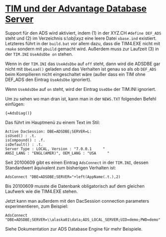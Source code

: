 # [TIM und der Advantage Database Server](TimUndAds.md) #

Support für den ADS wird aktiviert, indem (1) in der XYZ.CH `#define DEF_ADS` steht und (2) im Verzeichnis s:\obj\xyz eine leere Datei `xbase.ind` existiert. Letzteres führt in der `build.bat` vor allem dazu, dass die TIM4.EXE nicht mit `rmake` sondern mit `pbuild` gemacht wird. Außerdem muss zur Laufzeit (3) in der `TIM.INI` `UseAdsDbe on` stehen.

Wenn in der `TIM.INI` das `UseAdsDbe` auf `off` steht, dann wird die ADSDBE gar nicht mit `DbeLoad()` geladen und das Verhalten ist genau so als ob `DEF_ADS` beim Kompilieren nicht eingeschaltet wäre (außer dass ein TIM ohne DEF\_ADS den Eintrag `UseAdsDbe` ignoriert).

Wenn `UseAdsDbe` auf `on` steht, wird der Eintrag `UseDbe` der TIM.INI ignoriert.

Um zu sehen wo man dran ist, kann man in der `NEWS.TXT` folgenden Befehl einfügen:
```
{=AdsDiag()}
```

Das führt im Hauptmenü zu einem Text im Stil:

```
Active DacSession: DBE=ADSDBE;SERVER=L:   
isUsed() : .t.                            
isCompound() : .f.                        
isDefault() : .t.                         
Server Type : LOCAL, Version : "7.0.0.1     "  
ANSI_LANG : "ENGL(AMER)", OEM_LANG : "USA     "
```


Seit 20100609 gibt es einen Eintrag `AdsConnect` in der `TIM.INI`, dessen Standardwert äquivalent zum bisherigen Verhalten ist:

```
AdsConnect "DBE=ADSDBE;SERVER="+left(AppName(.t.),2)
```

Bis 20100609 musste die Datenbank obligatorisch auf dem gleichen Laufwerk wie die TIM4.EXE stehen.

Jetzt kann man außerdem mit den DacSession connection parameters experimentieren, zum Beispiel:

```
AdsConnect "DBE=ADSDBE;SERVER=\\alaska01\data;ADS_LOCAL_SERVER;UID=demo;PWD=demo"
```

Siehe Dokumentation zur ADS Database Engine für mehr Beispiele.